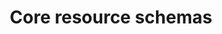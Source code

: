 ---
type: docs
title: "Core resource schemas"
linkTitle: "Core"
description: "Reference the schemas of the core Radius resources"
weight: 100
---